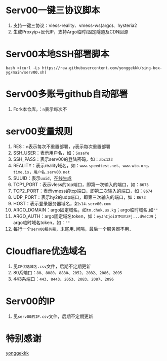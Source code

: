 # Serv00一键三协议脚本
1. 支持一键三协议：vless-reality、vmess-ws(argo)、hysteria2
2. 生成Proxyip+反代IP，支持Argo临时/固定隧道及CDN回源

# Serv00本地SSH部署脚本
```
bash <(curl -Ls https://raw.githubusercontent.com/yonggekkk/sing-box-yg/main/serv00.sh)
```
# Serv00多账号github自动部署
1. Fork本仓库，：`n`表示每次不
   
# serv00变量规则
1. RES：`n`表示每次不重置部署，`y`表示每次重置部署
2. SSH_USER：表示用户名，如：`SosaYe`
3. SSH_PASS：表示serv00的登陆密码，如：`abc123`
4. REALITY：表示reality域名，如：`www.speedtest.net`、`www.wto.org`、`time.is`，`用户名.serv00.net`
5. SUUID：表示`uuid`，[在线生成](https://1024tools.com/uuid)
6. TCP1_PORT：表示vless的tcp端口，即第一次输入的端口，如：`8675`
7. TCP2_PORT：表示vmess的tcp端口，即第二次输入的端口，如：`8674`
8. UDP_PORT：表示hy2的udp端口，即第三次输入的端口，如：`8673`
9. HOST：表示登录服务器域名，如`s14.serv00.com`
10. ARGO_DOMAIN：argo固定域名，如`tm.chok.us.kg`；argo临时域名,如`""`
11. ARGO_AUTH：argo固定域名token，如：`eyJhIjoiOTM3YzFj...dVeCJ9`；argo临时域名token，如：`""`
12. 每行一个`serv00服务器`，末尾用`,`间隔，最后一个服务器不用`,`
    
# Cloudflare优选域名
1. 见`CF优选域名.csv`文件，后期不定期更新
2. 80系端口：`80`、`8080`、`8880`、`2052`、`2082`、`2086`、`2095`
3. 443系端口：`443`、`8443`、`2053`、`2083`、`2087`、`2096`
   
# Serv00的IP
1. 见`serv00的IP.csv`文件，后期不定期更新
   
# 特别感谢
[yonggekkk](https://github.com/yonggekkk/sing-box-yg)
